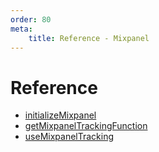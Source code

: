 ```yaml
---
order: 80
meta:
    title: Reference - Mixpanel
---
```


# Reference

- [initializeMixpanel](./initializeMixpanel.md)
- [getMixpanelTrackingFunction](./getMixpanelTrackingFunction.md)
- [useMixpanelTracking](./useMixpanelTracking.md)
